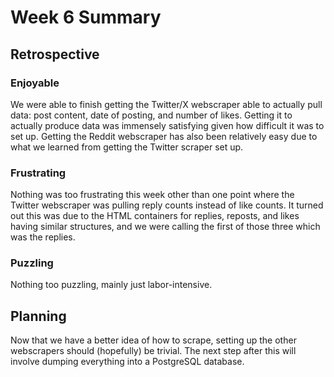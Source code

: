 # Week 6 Summary

## Retrospective

### Enjoyable

We were able to finish getting the Twitter/X webscraper able to actually pull data: post content, date of posting, and number of likes. Getting it to actually produce data was immensely satisfying given how difficult it was to set up. Getting the Reddit webscraper has also been relatively easy due to what we learned from getting the Twitter scraper set up.

### Frustrating

Nothing was too frustrating this week other than one point where the Twitter webscraper was pulling reply counts instead of like counts. It turned out this was due to the HTML containers for replies, reposts, and likes having similar structures, and we were calling the first of those three which was the replies.

### Puzzling

Nothing too puzzling, mainly just labor-intensive.

## Planning

Now that we have a better idea of how to scrape, setting up the other webscrapers should (hopefully) be trivial. The next step after this will involve dumping everything into a PostgreSQL database.
